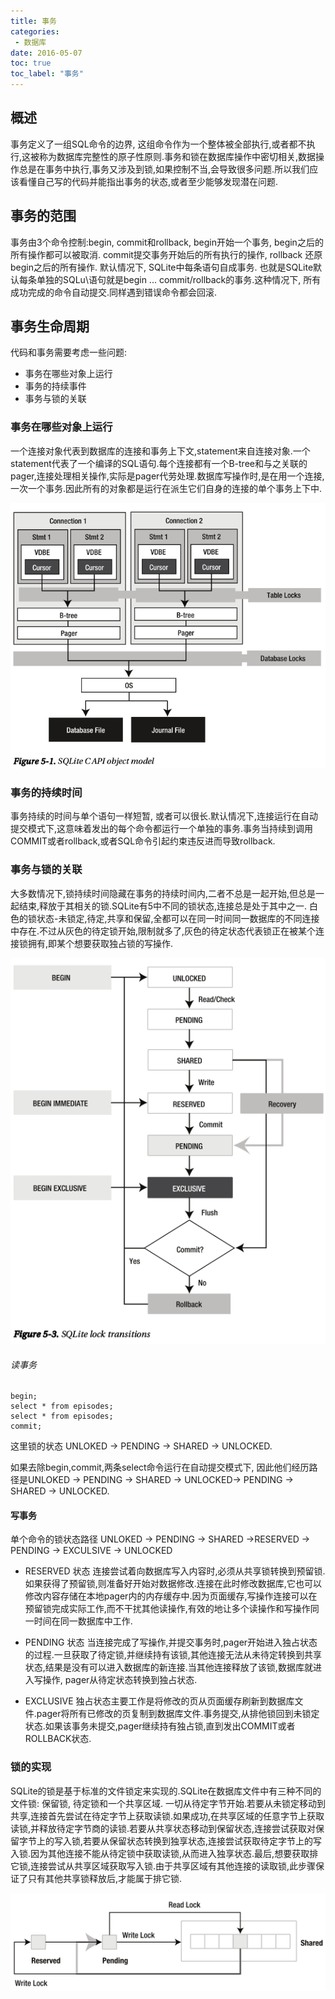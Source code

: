 ```yaml
---
title: 事务
categories:
 - 数据库
date: 2016-05-07
toc: true
toc_label: "事务"
---
```



## 概述

事务定义了一组SQL命令的边界, 这组命令作为一个整体被全部执行,或者都不执行,这被称为数据库完整性的原子性原则.事务和锁在数据库操作中密切相关,数据操作总是在事务中执行,事务又涉及到锁,如果控制不当,会导致很多问题.所以我们应该看懂自己写的代码并能指出事务的状态,或者至少能够发现潜在问题.

## 事务的范围

事务由3个命令控制:begin, commit和rollback, begin开始一个事务, begin之后的所有操作都可以被取消. commit提交事务开始后的所有执行的操作, rollback 还原begin之后的所有操作.
默认情况下, SQLite中每条语句自成事务. 也就是SQLite默认每条单独的SQLu\语句就是begin ... commit/rollback的事务.这种情况下, 所有成功完成的命令自动提交.同样遇到错误命令都会回滚.

<!--more-->

## 事务生命周期
代码和事务需要考虑一些问题:

- 事务在哪些对象上运行
- 事务的持续事件
- 事务与锁的关联

### 事务在哪些对象上运行

一个连接对象代表到数据库的连接和事务上下文,statement来自连接对象.一个statement代表了一个编译的SQL语句.每个连接都有一个B-tree和与之关联的pager,连接处理相关操作,实际是pager代劳处理.数据库写操作时,是在用一个连接,一次一个事务.因此所有的对象都是运行在派生它们自身的连接的单个事务上下中.

![](https://raw.githubusercontent.com/w-fei/wangfei1991.github.com_raw_important/master/SQLite%20C%20API%20object%20model.png)

### 事务的持续时间

事务持续的时间与单个语句一样短暂, 或者可以很长.默认情况下,连接运行在自动提交模式下,这意味着发出的每个命令都运行一个单独的事务.事务当持续到调用COMMIT或者rollback,或者SQL命令引起约束违反进而导致rollback.

### 事务与锁的关联
大多数情况下,锁持续时间隐藏在事务的持续时间内,二者不总是一起开始,但总是一起结束,释放于其相关的锁.SQLite有5中不同的锁状态,连接总是处于其中之一.
白色的锁状态-未锁定,待定,共享和保留,全都可以在同一时间同一数据库的不同连接中存在.不过从灰色的待定锁开始,限制就多了,灰色的待定状态代表锁正在被某个连接锁拥有,即某个想要获取独占锁的写操作.

![](https://raw.githubusercontent.com/w-fei/wangfei1991.github.com_raw_important/master/%E6%95%B0%E6%8D%AE%E5%BA%93%E9%94%81.png)

###### 读事务
```
begin;
select * from episodes;
select * from episodes;
commit;
```

这里锁的状态 UNLOKED -> PENDING -> SHARED -> UNLOCKED.

如果去除begin,commit,两条select命令运行在自动提交模式下, 因此他们经历路径是UNLOKED -> PENDING -> SHARED -> UNLOCKED-> PENDING -> SHARED -> UNLOCKED.

#### 写事务
单个命令的锁状态路径
UNLOKED -> PENDING -> SHARED ->RESERVED -> PENDING -> EXCULSIVE -> UNLOCKED

- RESERVED 状态
  连接尝试着向数据库写入内容时,必须从共享锁转换到预留锁.如果获得了预留锁,则准备好开始对数据修改.连接在此时修改数据库,它也可以修改内容存储在本地pager内的内存缓存中.因为页面缓存,写操作连接可以在预留锁完成实际工作,而不干扰其他读操作,有效的地让多个读操作和写操作同一时间在同一数据库中工作.

- PENDING 状态
  当连接完成了写操作,并提交事务时,pager开始进入独占状态的过程.一旦获取了待定锁,并继续持有该锁,其他连接无法从未待定转换到共享状态,结果是没有可以进入数据库的新连接.当其他连接释放了该锁,数据库就进入写操作, pager从待定状态转换到独占状态.

- EXCLUSIVE
  独占状态主要工作是将修改的页从页面缓存刷新到数据库文件.pager将所有已修改的页复制到数据库文件.事务提交,从排他锁回到未锁定状态.如果该事务未提交,pager继续持有独占锁,直到发出COMMIT或者ROLLBACK状态.

### 锁的实现
SQLite的锁是基于标准的文件锁定来实现的.SQLite在数据库文件中有三种不同的文件锁: 保留锁, 待定锁和一个共享区域.
一切从待定字节开始.若要从未锁定移动到共享,连接首先尝试在待定字节上获取读锁.如果成功,在共享区域的任意字节上获取读锁,并释放待定字节商的读锁.若要从共享状态移动到保留状态,连接尝试获取对保留字节上的写入锁,若要从保留状态转换到独享状态,连接尝试获取待定字节上的写入锁.因为其他连接不能从待定锁中获取读锁,从而进入独享状态.最后,想要获取排它锁,连接尝试从共享区域获取写入锁.由于共享区域有其他连接的读取锁,此步骤保证了只有其他共享锁释放后,才能属于排它锁.

![](https://raw.githubusercontent.com/w-fei/wangfei1991.github.com_raw_important/master/%E9%94%81%E5%AE%9E%E7%8E%B0.png)
